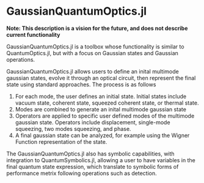 # GaussianQuantumOptics.jl

**Note: This description is a vision for the future, and does not describe current functionality**

GaussianQuantumOptics.jl is a toolbox whose functionality is similar to QuantumOptics.jl, but with a focus on Gaussian states and Gaussian operations. 

GaussianQuantumOptics.jl allows users to define an inital multimode gaussian states, evolve it through an optical circuit, then represent the final state using standard approaches. The process is as follows
1. For each mode, the user defines an initial state. Initial states include vacuum state, coherent state, squeezed coherent state, or thermal state. 
2. Modes are combined to generate an inital multimode gaussian state
3. Operators are applied to specific user defined modes of the multimode gaussian state. Operators include displacement, single-mode squeezing, two modes squeezing, and phase. 
4. A final gaussian state can be analyzed, for example using the Wigner Function representation of the state.  

The GaussianQuantumOptics.jl also has symbolic capabilities, with integration to QuantumSymbolics.jl, allowing a user to have variables in the final quantum state expression, which translate to symbolic forms of performance metrix following operations such as detection. 